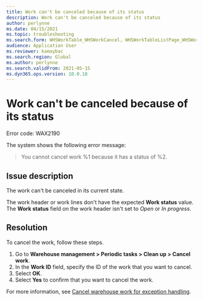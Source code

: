 ```yaml
---
title: Work can't be canceled because of its status
description: Work can't be canceled because of its status
author: perlynne
ms.date: 04/15/2021
ms.topic: troubleshooting
ms.search.form: WHSWorkTable_WHSWorkCancel, WHSWorkTableListPage_WHSWorkCancel
audience: Application User
ms.reviewer: kamaybac
ms.search.region: Global
ms.author: perlynne
ms.search.validFrom: 2021-05-15
ms.dyn365.ops.version: 10.0.18
---
```


# Work can't be canceled because of its status

Error code: WAX2190

The system shows the following error message:

> You cannot cancel work %1 because it has a status of %2.

## Issue description

The work can't be canceled in its current state.

The work header or work lines don't have the expected **Work status** value. The **Work status** field on the work header isn't set to *Open* or *In progress*.

## Resolution

To cancel the work, follow these steps.

1. Go to **Warehouse management \> Periodic tasks \> Clean up \> Cancel work**.
1. In the **Work ID** field, specify the ID of the work that you want to cancel.
1. Select **OK**.
1. Select **Yes** to confirm that you want to cancel the work.

For more information, see [Cancel warehouse work for exception handling](../../warehousing/cancel-warehouse-work.md).
